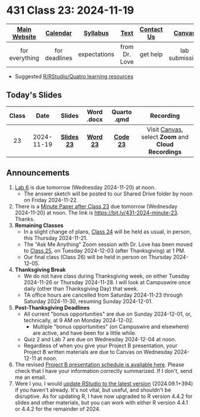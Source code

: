 # 431 Class 23: 2024-11-19

[Main Website](https://thomaselove.github.io/431-2024/) | [Calendar](https://thomaselove.github.io/431-2024/calendar.html) | [Syllabus](https://thomaselove.github.io/431-syllabus-2024/) | [Text](https://thomaselove.github.io/431-book/) | [Contact Us](https://thomaselove.github.io/431-2024/contact.html) | [Canvas](https://canvas.case.edu) | [Data and Code](https://github.com/THOMASELOVE/431-data)
:-----------: | :--------------: | :----------: | :---------: | :-------------: | :-----------: | :------------:
for everything | for deadlines | expectations | from Dr. Love | get help | lab submission | for downloads

- Suggested [R/RStudio/Quatro learning resources](https://thomaselove.github.io/431-2024/resources.html)

## Today's Slides

Class | Date | Slides | Word .docx | Quarto .qmd | Recording
:---: | :--------: | :------: | :------: | :------: | :-------------:
23 | 2024-11-19 | **[Slides 23](https://thomaselove.github.io/431-slides-2024/class23.html)** | **[Word 23](https://thomaselove.github.io/431-slides-2024/class23w.docx)** | **[Code 23](https://github.com/THOMASELOVE/431-slides-2024/blob/main/class23.qmd)** | Visit [Canvas](https://canvas.case.edu/), select **Zoom** and **Cloud Recordings**

## Announcements

1. [Lab 6](https://github.com/THOMASELOVE/431-labs-2024/tree/main/lab6) is due tomorrow (Wednesday 2024-11-20) at noon.
    - The answer sketch will be posted to our Shared Drive folder by noon on Friday 2024-11-22.
2. There is a [Minute Paper after Class 23](https://bit.ly/431-2024-minute-23) due tomorrow (Wednesday 2024-11-20) at noon. The link is <https://bit.ly/431-2024-minute-23>. Thanks.
3. **Remaining Classes**
    - In a slight change of plans, [Class 24](https://github.com/THOMASELOVE/431-classes-2024/tree/main/class24) will be held as usual, in person, this Thursday 2024-11-21.
    - The "Ask Me Anything" Zoom session with Dr. Love has been moved to [Class 25](https://github.com/THOMASELOVE/431-classes-2024/tree/main/class25), on Tuesday 2024-12-03 (after Thanksgiving) at 1 PM.
    - Our final class (Class 26) will be held in person on Thursday 2024-12-05.
4. **Thanksgiving Break**
    - We do not have class during Thanksgiving week, on either Tuesday 2024-11-26 or Thursday 2024-11-28. I will look at Campuswire once daily (other than Thanksgiving Day) that week.
    - TA office hours are cancelled from Saturday 2024-11-23 through Saturday 2024-11-30, resuming Sunday 2024-12-01.
5. **Post-Thanksgiving Deadlines**
    - All current "bonus opportunities" are due on Sunday 2024-12-01, or, technically, at 9 AM on Monday 2024-12-02.
        - Multiple "bonus opportunities" (on Campuswire and elsewhere) are active, and have been for a little while.
    - Quiz 2 and Lab 7 are due on Wednesday 2024-12-04 at noon.
    - Regardless of when you give your Project B presentation, your Project B written materials are due to Canvas on Wednesday 2024-12-11 at noon.
6. The revised [Project B presentation schedule is available here](https://github.com/THOMASELOVE/431-classes-2024/blob/main/projectB/schedule.md). Please check that I have your information correctly summarized. If I don't, send me an email.
7. Were I you, I would [update RStudio to the latest version](https://posit.co/download/rstudio-desktop/) (2024.09.1+394) if you haven't already. It's not vital, but useful, and shouldn't be disruptive. As for updating R, I have now upgraded to R version 4.4.2 for slides and other materials, but you can work with either R version 4.4.1 or 4.4.2 for the remainder of 2024.
